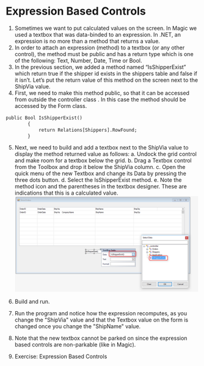 ﻿# Expression Based Controls
1.	Sometimes we want to put calculated values on the screen. In Magic we used a textbox that was data-binded to an expression. In .NET, an expression is no more than a method that returns a value.
2.	In order to attach an expression (method) to a textbox (or any other control), the method must be public and has a return type which is one of the following: Text, Number, Date, Time or Bool.
3.	In the previous section, we added a method named “IsShipperExist” which return true if the shipper id exists in the shippers table and false if it isn’t. Let’s put the return value of this method on the screen next to the ShipVia value.
4.	First, we need to make this method public, so that it can be accessed from outside the controller class . In this case the method should be accessed by the Form class.
```
public Bool IsShipperExist()
        {
            return Relations[Shippers].RowFound;
        }
```
5.	Next, we need to build and add a textbox next to the ShipVia value to display the method returned value as follows:
    a.	Undock the grid control and make room for a textbox below the grid.
    b.	Drag a Textbox control from the Toolbox and drop it below the ShipVia column.
    c.	Open the quick menu of the new Textbox and change its Data by pressing the three dots button.
    d.	Select the IsShipperExist method.
    e.	Note the method icon and the parentheses in the textbox designer. These are indications that this is a calculated value.
    ![Add the method view designer](Add_method_view_designer.png)
6.	Build and run. 
7.  Run the program and notice how the expression recomputes, as you change the "ShipVia" value and that the Textbox value on the form is changed once you change the "ShipName" value.
8.	Note that the new textbox cannot be parked on since the expression based controls are non-parkable (like in Magic).

9.  Exercise: Expression Based Controls
